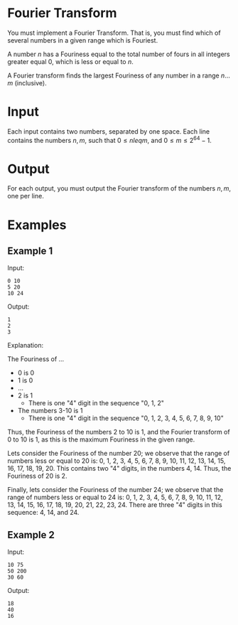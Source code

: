 # Fourier Transform

You must implement a Fourier Transform. That is, you must find which of several
numbers in a given range which is Fouriest.

A number $n$ has a Fouriness equal to the total number of fours in all integers
greater equal 0, which is less or equal to $n$.

A Fourier transform finds the largest Fouriness of any number in a range $n
\dots m$ (inclusive).

# Input

Each input contains two numbers, separated by one space. Each line contains the
numbers $n, m$, such that $0 \leq n leq m$, and $0 \leq m \leq 2^{64}-1$.

# Output

For each output, you must output the Fourier transform of the numbers $n, m$, one per line.

# Examples

## Example 1

Input:

```
0 10
5 20
10 24
```

Output:

```
1
2
3
```

Explanation:

The Fouriness of ...
* 0 is 0
* 1 is 0
* …
* 2 is 1
  * There is one "4" digit in the sequence "0, 1, 2"
* The numbers 3-10 is 1
  * There is one "4" digit in the sequence "0, 1, 2, 3, 4, 5, 6, 7, 8, 9, 10"

Thus, the Fouriness of the numbers 2 to 10 is 1, and the Fourier transform of 0
to 10 is 1, as this is the maximum Fouriness in the given range.

Lets consider the Fouriness of the number 20; we observe that the range of
numbers less or equal to 20 is: 0, 1, 2, 3, 4, 5, 6, 7, 8, 9, 10, 11, 12, 13,
14, 15, 16, 17, 18, 19, 20. This contains two "4" digits, in the numbers 4,
14. Thus, the Fouriness of 20 is 2.

Finally, lets consider the Fouriness of the number 24; we observe that the
range of numbers less or equal to 24 is: 0, 1, 2, 3, 4, 5, 6, 7, 8, 9, 10, 11,
12, 13, 14, 15, 16, 17, 18, 19, 20, 21, 22, 23, 24. There are three "4" digits
in this sequence: 4, 14, and 24.

## Example 2

Input:

```
10 75
50 200
30 60
```

Output:

```
18
40
16
```
